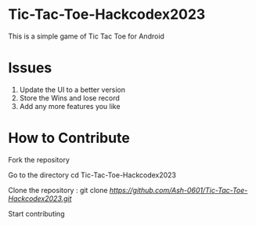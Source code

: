 # Tic-Tac-Toe-Hackcodex2023
This is a simple game of Tic Tac Toe for Android

# Issues
1. Update the UI to a better version
2. Store the Wins and lose record
3. Add any more features you like 

# How to Contribute
Fork the repository

Go to the directory
cd Tic-Tac-Toe-Hackcodex2023

Clone the repository :
git clone *https://github.com/Ash-0601/Tic-Tac-Toe-Hackcodex2023.git*

Start contributing
